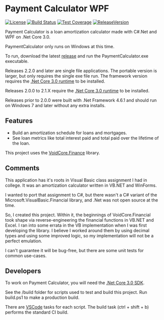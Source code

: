 # Payment Calculator WPF

[![License](https://img.shields.io/github/license/void-type/Payment_Calculator_WPF.svg?style=flat-square)](https://github.com/void-type/Payment_Calculator_WPF/blob/master/LICENSE.txt)
[![Build Status](https://img.shields.io/azure-devops/build/void-type/PaymentCalculator.Wpf/5.svg?style=flat-square)](https://dev.azure.com/void-type/PaymentCalculator.Wpf/_build/latest?definitionId=5&branchName=master)
[![Test Coverage](https://img.shields.io/azure-devops/coverage/void-type/PaymentCalculator.Wpf/5.svg?style=flat-square)](https://dev.azure.com/void-type/PaymentCalculator.Wpf/_build/latest?definitionId=5&branchName=master)
[![ReleaseVersion](https://img.shields.io/github/release/void-type/Payment_Calculator_Wpf.svg?style=flat-square)](https://github.com/void-type/Payment_Calculator_WPF/releases)

Payment Calculator is a loan amortization calculator made with C#.Net and WPF on .Net Core 3.0.

PaymentCalculator only runs on Windows at this time.

To run, download the latest [release](https://github.com/void-type/Payment_Calculator_WPF/releases) and run the PaymentCalculator.exe executable.

Releases 2.2.0 and later are single file applications. The portable version is larger, but only requires the single exe file run. The framework version requires the [.Net Core 3.0 runtime](https://dotnet.microsoft.com/download/dotnet-core/3.0) to be installed.

Releases 2.0.0 to 2.1.X require the [.Net Core 3.0 runtime](https://dotnet.microsoft.com/download/dotnet-core/3.0) to be installed.

Releases prior to 2.0.0 were built with .Net Framework 4.6.1 and should run on Windows 7 and later without any extra installs.

## Features

* Build an amortization schedule for loans and mortgages.
* See loan metrics like total interest paid and total paid over the lifetime of the loan.

This project uses the [VoidCore.Finance](https://github.com/void-type/VoidCore.Finance) library.

## Comments

This application has it's roots in Visual Basic class assignment I had in college. It was an amortization calculator written in VB.NET and WinForms.

I wanted to port that assignment to C#, but there wasn't a C# variant of the Microsoft.VisualBasic.Financial library, and .Net was not open source at the time.

So, I created this project. Within it, the beginnings of VoidCore.Financial took shape via reverse-engineering the financial functions in VB.NET and Excel. I ran into some errata in the VB implementation when I was first developing the library. I believe I worked around them by using decimal types and using some improved logic, so my implementation will not be a perfect emulation.

I can't guarantee it will be bug-free, but there are some unit tests for common use-cases.

## Developers

To work on Payment Calculator, you will need the [.Net Core 3.0 SDK](https://dotnet.microsoft.com/download/dotnet-core/3.0).

See the /build folder for scripts used to test and build this project. Run build.ps1 to make a production build.

There are [VSCode](https://code.visualstudio.com/) tasks for each script. The build task (ctrl + shift + b) performs the standard CI build.
